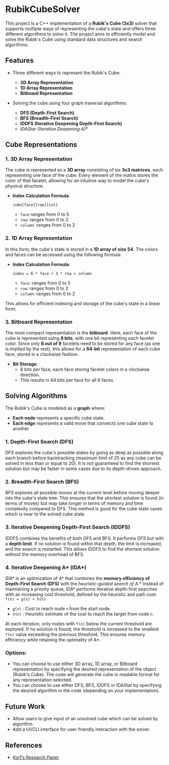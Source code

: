 # RubikCubeSolver

This project is a C++ implementation of a **Rubik's Cube (3x3)** solver that supports multiple ways of representing the cube's state and offers three different algorithms to solve it. The project aims to efficiently model and solve the Rubik's Cube using standard data structures and search algorithms.

## Features

- Three different ways to represent the Rubik's Cube:
  - **3D Array Representation**
  - **1D Array Representation**
  - **Bitboard Representation**
  
- Solving the cube using four graph traversal algorithms:
  - **DFS (Depth-First Search)**
  - **BFS (Breadth-First Search)**
  - **IDDFS (Iterative Deepening Depth-First Search)**
  - **IDAStar (Iterative Deepening A*)**
    

## Cube Representations

### 1. 3D Array Representation

The cube is represented as a **3D array** consisting of six **3x3 matrices**, each representing one face of the cube. Every element of the matrix stores the color of that facelet, allowing for an intuitive way to model the cube's physical structure.

- **Index Calculation Formula**:
    ```
    cube[face][row][col]
    ```
    - `face` ranges from 0 to 5
    - `row`: ranges from 0 to 2
    - `column`: ranges from 0 to 2

### 2. 1D Array Representation

In this form, the cube's state is stored in a **1D array of size 54**. The colors and faces can be accessed using the following formula:
    
- **Index Calculation Formula**:
    ```
    index = 6 * face + 3 * row + column
    ```
  - `face`: ranges from 0 to 5
  - `row`: ranges from 0 to 2
  - `column`: ranges from 0 to 2

This allows for efficient indexing and storage of the cube's state in a linear form.

### 3. Bitboard Representation

The most compact representation is the **bitboard**. Here, each face of the cube is represented using **8 bits**, with one bit representing each facelet color. Since only **8 out of 9** facelets need to be stored for any face (as one is implied by the rest), this allows for a **64-bit** representation of each cube face, stored in a clockwise fashion.

- **Bit Storage**:
  - 8 bits per face, each face storing facelet colors in a clockwise direction.
  - This results in 64 bits per face for all 6 faces.
    

## Solving Algorithms

The Rubik's Cube is modeled as a **graph** where:
- **Each node** represents a specific cube state.
- **Each edge** represents a valid move that connects one cube state to another.

### 1. Depth-First Search (DFS)

DFS explores the cube's possible states by going as deep as possible along each branch before backtracking (maximum limit of 25 as any cube can be solved in less than or equal to 20). It is not guaranteed to find the shortest solution but may be faster in some cases due to its depth-driven approach.

### 2. Breadth-First Search (BFS)

BFS explores all possible moves at the current level before moving deeper into the cube's state tree. This ensures that the shortest solution is found (in terms of moves) but may take longer in terms of memory and time complexity compared to DFS. This method is good for the cube state cases which is near to the solved cube state.

### 3. Iterative Deepening Depth-First Search (IDDFS)

IDDFS combines the benefits of both DFS and BFS. It performs DFS but with a **depth limit**. If no solution is found within that depth, the limit is increased, and the search is restarted. This allows IDDFS to find the shortest solution without the memory overhead of BFS.

### 4. Iterative Deepening A* (IDA*)
IDA* is an optimization of A* that combines the **memory efficiency of Depth-First Search (DFS)** with the **heuristic-guided search of A*.** Instead of maintaining a priority queue, IDA* performs iterative depth-first searches with an increasing cost threshold, defined by the heuristic and path cost.
    ```
    f(n) = g(n) + h(n)
    ```
  - `𝑔(𝑛)` : Cost to reach node `𝑛` from the start node.
  - `ℎ(𝑛)` : Heuristic estimate of the cost to reach the target from node `𝑛`.

At each iteration, only nodes with `f(n)` below the current threshold are explored. If no solution is found, the threshold is increased to the smallest `f(n)` value exceeding the previous threshold. This ensures memory efficiency while retaining the optimality of A*.

### Options:
- You can choose to use either 3D array, 1D array, or Bitboard representation by specifying the desired representation of the object (Rubik's Cube). The code will generate the cube in readable format for any representation selected.
- You can choose to use either DFS, BFS, IDDFS or IDAStar by specifying the desired algorithm in the code (depending on your implementation).



## Future Work

- Allow users to give input of an unsolved cube which can be solved by algorithm.
- Add a UI/CLI interface for user-friendly interaction with the solver.


## References

- [Korf’s Research Paper](https://www.cs.princeton.edu/courses/archive/fall06/cos402/papers/korfrubik.pdf)
